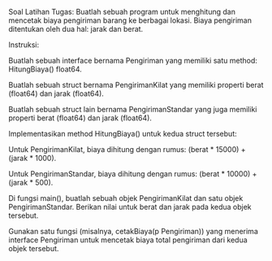 Soal Latihan
Tugas: Buatlah sebuah program untuk menghitung dan mencetak biaya pengiriman barang ke berbagai lokasi. Biaya pengiriman ditentukan oleh dua hal: jarak dan berat.

Instruksi:

Buatlah sebuah interface bernama Pengiriman yang memiliki satu method: HitungBiaya() float64.

Buatlah sebuah struct bernama PengirimanKilat yang memiliki properti berat (float64) dan jarak (float64).

Buatlah sebuah struct lain bernama PengirimanStandar yang juga memiliki properti berat (float64) dan jarak (float64).

Implementasikan method HitungBiaya() untuk kedua struct tersebut:

Untuk PengirimanKilat, biaya dihitung dengan rumus: (berat * 15000) + (jarak * 1000).

Untuk PengirimanStandar, biaya dihitung dengan rumus: (berat * 10000) + (jarak * 500).

Di fungsi main(), buatlah sebuah objek PengirimanKilat dan satu objek PengirimanStandar. Berikan nilai untuk berat dan jarak pada kedua objek tersebut.

Gunakan satu fungsi (misalnya, cetakBiaya(p Pengiriman)) yang menerima interface Pengiriman untuk mencetak biaya total pengiriman dari kedua objek tersebut.